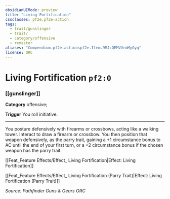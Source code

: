 ```yaml
---
obsidianUIMode: preview
title: "Living Fortification"
cssclasses: pf2e,pf2e-action
tags:
  - trait/gunslinger
  - trait/
  - category/offensive
  - remaster
aliases: "Compendium.pf2e.actionspf2e.Item.9MJcQEMVVrmMyGyq"
license: ORC
---
```

# Living Fortification `pf2:0`

### [[gunslinger]]

**Category** offensive; 




**Trigger** You roll initiative.

* * *

You posture defensively with firearms or crossbows, acting like a walking tower. Interact to draw a firearm or crossbow. You then position that weapon defensively, as the parry trait, gaining a +1 circumstance bonus to AC until the end of your first turn, or a +2 circumstance bonus if the chosen weapon has the parry trait.

[[Feat_Feature Effects/Effect_ Living Fortification|Effect: Living Fortification]]

[[Feat_Feature Effects/Effect_ Living Fortification (Parry Trait)|Effect: Living Fortification (Parry Trait)]]

*Source: Pathfinder Guns & Gears*
*ORC*